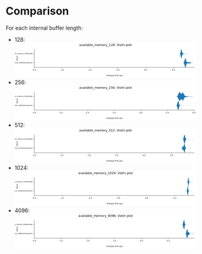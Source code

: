# Comparison

For each internal buffer length:
- 128: ![buf len 128](./violins/target-criterion-available_memory_128-report-violin.svg.jpg)
- 256: ![buf len 256](./violins/target-criterion-available_memory_256-report-violin.svg.jpg)
- 512: ![buf len 512](./violins/target-criterion-available_memory_512-report-violin.svg.jpg)
- 1024: ![buf len 1024](./violins/target-criterion-available_memory_1024-report-violin.svg.jpg)
- 4096: ![buf len 4096](./violins/target-criterion-available_memory_4096-report-violin.svg.jpg)
